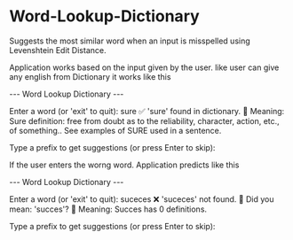 # Word-Lookup-Dictionary
Suggests the most similar word when an input is misspelled using Levenshtein Edit Distance.

Application works based on the input given by the user. like user can give any english from Dictionary it works like this

--- Word Lookup Dictionary ---

Enter a word (or 'exit' to quit): sure
✅ 'sure' found in dictionary.
📖 Meaning: Sure definition: free from doubt as to the reliability, character, action, etc., of something.. See examples of SURE used in a sentence.


Type a prefix to get suggestions (or press Enter to skip): 

If the user enters the worng word. Application predicts like this

--- Word Lookup Dictionary ---

Enter a word (or 'exit' to quit): suceces
❌ 'suceces' not found.
🔁 Did you mean: 'succes'?
📖 Meaning: Succes has 0 definitions.


Type a prefix to get suggestions (or press Enter to skip): 
